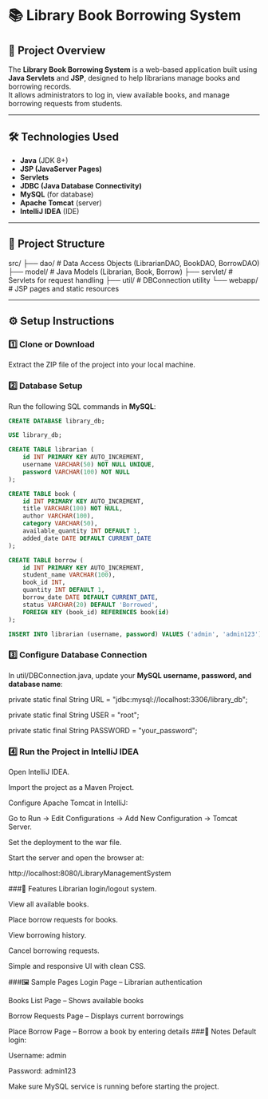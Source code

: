 # 📚 Library Book Borrowing System

## 📖 Project Overview

The **Library Book Borrowing System** is a web-based application built using **Java Servlets** and **JSP**, designed to help librarians manage books and borrowing records.  
It allows administrators to log in, view available books, and manage borrowing requests from students.

---

## 🛠️ Technologies Used

- **Java** (JDK 8+)
- **JSP (JavaServer Pages)**
- **Servlets**
- **JDBC (Java Database Connectivity)**
- **MySQL** (for database)
- **Apache Tomcat** (server)
- **IntelliJ IDEA** (IDE)

---

## 📂 Project Structure

src/
├── dao/ # Data Access Objects (LibrarianDAO, BookDAO, BorrowDAO)
├── model/ # Java Models (Librarian, Book, Borrow)
├── servlet/ # Servlets for request handling
├── util/ # DBConnection utility
└── webapp/ # JSP pages and static resources



---

## ⚙️ Setup Instructions

### 1️⃣ Clone or Download

Extract the ZIP file of the project into your local machine.

### 2️⃣ Database Setup

Run the following SQL commands in **MySQL**:

```sql
CREATE DATABASE library_db;

USE library_db;

CREATE TABLE librarian (
    id INT PRIMARY KEY AUTO_INCREMENT,
    username VARCHAR(50) NOT NULL UNIQUE,
    password VARCHAR(100) NOT NULL
);

CREATE TABLE book (
    id INT PRIMARY KEY AUTO_INCREMENT,
    title VARCHAR(100) NOT NULL,
    author VARCHAR(100),
    category VARCHAR(50),
    available_quantity INT DEFAULT 1,
    added_date DATE DEFAULT CURRENT_DATE
);

CREATE TABLE borrow (
    id INT PRIMARY KEY AUTO_INCREMENT,
    student_name VARCHAR(100),
    book_id INT,
    quantity INT DEFAULT 1,
    borrow_date DATE DEFAULT CURRENT_DATE,
    status VARCHAR(20) DEFAULT 'Borrowed',
    FOREIGN KEY (book_id) REFERENCES book(id)
);

INSERT INTO librarian (username, password) VALUES ('admin', 'admin123');
```
### 3️⃣ Configure Database Connection
In util/DBConnection.java, update your **MySQL username, password, and database name**:


private static final String URL = "jdbc:mysql://localhost:3306/library_db";

private static final String USER = "root";

private static final String PASSWORD = "your_password";

### 4️⃣ Run the Project in IntelliJ IDEA
Open IntelliJ IDEA.

Import the project as a Maven Project.

Configure Apache Tomcat in IntelliJ:

Go to Run → Edit Configurations → Add New Configuration → Tomcat Server.

Set the deployment to the war file.

Start the server and open the browser at:


http://localhost:8080/LibraryManagementSystem

###📸 Features
Librarian login/logout system.

View all available books.

Place borrow requests for books.

View borrowing history.

Cancel borrowing requests.

Simple and responsive UI with clean CSS.

###🖼️ Sample Pages
Login Page – Librarian authentication

Books List Page – Shows available books

Borrow Requests Page – Displays current borrowings

Place Borrow Page – Borrow a book by entering details
###📌 Notes
Default login:

Username: admin

Password: admin123

Make sure MySQL service is running before starting the project.
